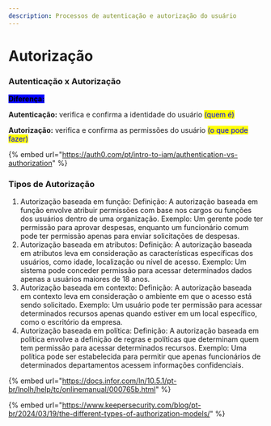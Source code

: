 ```yaml
---
description: Processos de autenticação e autorização do usuário
---
```


# Autorização



### Autenticação x Autorização

<mark style="background-color:blue;">**Diferença:**</mark>

**Autenticação:**  verifica e confirma a identidade do usuário <mark style="color:blue;">(quem é)</mark>

**Autorização:** verifica e confirma as permissões do usuário <mark style="color:blue;">(o que pode fazer)</mark>



{% embed url="https://auth0.com/pt/intro-to-iam/authentication-vs-authorization" %}



### Tipos de Autorização

1. Autorização baseada em função: Definição: A autorização baseada em função envolve atribuir permissões com base nos cargos ou funções dos usuários dentro de uma organização. Exemplo: Um gerente pode ter permissão para aprovar despesas, enquanto um funcionário comum pode ter permissão apenas para enviar solicitações de despesas.
2. Autorização baseada em atributos: Definição: A autorização baseada em atributos leva em consideração as características específicas dos usuários, como idade, localização ou nível de acesso. Exemplo: Um sistema pode conceder permissão para acessar determinados dados apenas a usuários maiores de 18 anos.
3. Autorização baseada em contexto: Definição: A autorização baseada em contexto leva em consideração o ambiente em que o acesso está sendo solicitado. Exemplo: Um usuário pode ter permissão para acessar determinados recursos apenas quando estiver em um local específico, como o escritório da empresa.
4. Autorização baseada em política: Definição: A autorização baseada em política envolve a definição de regras e políticas que determinam quem tem permissão para acessar determinados recursos. Exemplo: Uma política pode ser estabelecida para permitir que apenas funcionários de determinados departamentos acessem informações confidenciais.

{% embed url="https://docs.infor.com/ln/10.5.1/pt-br/lnolh/help/tc/onlinemanual/000765b.html" %}

{% embed url="https://www.keepersecurity.com/blog/pt-br/2024/03/19/the-different-types-of-authorization-models/" %}


